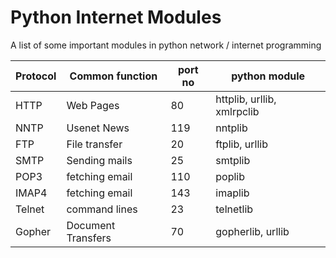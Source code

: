 # Python Internet Modules

A list of some important modules in python network / internet programming


| Protocol | Common function | port no | python module |
| --- | --- | --- | --- |
| HTTP | Web Pages | 80 | httplib, urllib, xmlrpclib |
| NNTP | Usenet News | 119 | nntplib |
| FTP | File transfer | 20 |  ftplib, urllib |
| SMTP | Sending mails | 25 | smtplib |
| POP3 | fetching email | 110 | poplib |
| IMAP4 | fetching email | 143 | imaplib |
| Telnet | command lines | 23 | telnetlib |
| Gopher | Document Transfers | 70 | gopherlib, urllib |

